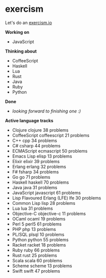 # exercism

Let's do an [exercism.io](http://exercism.io/)

__Working on__

* JavaScript

__Thinking about__

* CoffeeScript
* Haskell
* Lua
* Rust
* Java
* Ruby
* Python

__Done__

* _looking forward to finishing one :)_

__Active language tracks__

* Clojure                       clojure        38 problems
* CoffeeScript                  coffeescript   21 problems
* C++                           cpp            34 problems
* C#                            csharp         44 problems
* ECMAScript                    ecmascript     50 problems
* Emacs Lisp                    elisp          13 problems
* Elixir                        elixir         39 problems
* Erlang                        erlang         32 problems
* F#                            fsharp         34 problems
* Go                            go             71 problems
* Haskell                       haskell        70 problems
* Java                          java           31 problems
* JavaScript                    javascript     61 problems
* Lisp Flavoured Erlang (LFE)   lfe            30 problems
* Common Lisp                   lisp           28 problems
* Lua                           lua            31 problems
* Objective-C                   objective-c    11 problems
* OCaml                         ocaml          19 problems
* Perl 5                        perl5          61 problems
* PHP                           php            13 problems
* PL/SQL                        plsql          10 problems
* Python                        python         55 problems
* Racket                        racket         18 problems
* Ruby                          ruby           66 problems
* Rust                          rust           25 problems
* Scala                         scala          60 problems
* Scheme                        scheme         13 problems
* Swift                         swift          47 problems
